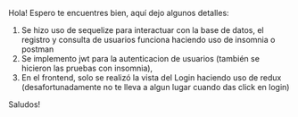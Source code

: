 Hola! Espero te encuentres bien, aquí dejo algunos detalles:
1. Se hizo uso de sequelize para interactuar con la base de datos, el registro y consulta de usuarios funciona haciendo uso de insomnia o postman
2. Se implemento jwt para la autenticacion de usuarios (también se hicieron las pruebas con insomnia),
3. En el frontend, solo se realizó la vista del Login haciendo uso de redux (desafortunadamente no te lleva a algun lugar cuando das click en login)

Saludos!
